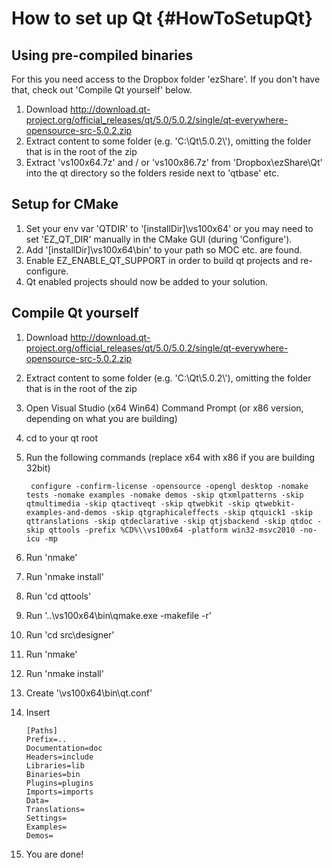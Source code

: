 How to set up Qt {#HowToSetupQt}
================

Using pre-compiled binaries
---------------------------

For this you need access to the Dropbox folder 'ezShare'.
If you don't have that, check out 'Compile Qt yourself' below.

1. Download http://download.qt-project.org/official_releases/qt/5.0/5.0.2/single/qt-everywhere-opensource-src-5.0.2.zip
2. Extract content to some folder (e.g. 'C:\\Qt\\5.0.2\\'), omitting the folder that is in the root of the zip
3. Extract 'vs100x64.7z' and / or 'vs100x86.7z' from 'Dropbox\\ezShare\\Qt' into the qt directory so the folders reside next to 'qtbase' etc.


Setup for CMake
---------------

1. Set your env var 'QTDIR' to '[installDir]\\vs100x64' or you may need to set 'EZ_QT_DIR' manually in the CMake GUI (during 'Configure').
2. Add '[installDir]\\vs100x64\bin' to your path so MOC etc. are found.
3. Enable EZ_ENABLE_QT_SUPPORT in order to build qt projects and re-configure.
4. Qt enabled projects should now be added to your solution.

Compile Qt yourself
-------------------

1. Download http://download.qt-project.org/official_releases/qt/5.0/5.0.2/single/qt-everywhere-opensource-src-5.0.2.zip
2. Extract content to some folder (e.g. 'C:\\Qt\\5.0.2\\'), omitting the folder that is in the root of the zip
3. Open Visual Studio (x64 Win64) Command Prompt (or x86 version, depending on what you are building)
4. cd to your qt root
5. Run the following commands (replace x64 with x86 if you are building 32bit)

        configure -confirm-license -opensource -opengl desktop -nomake tests -nomake examples -nomake demos -skip qtxmlpatterns -skip qtmultimedia -skip qtactiveqt -skip qtwebkit -skip qtwebkit-examples-and-demos -skip qtgraphicaleffects -skip qtquick1 -skip qttranslations -skip qtdeclarative -skip qtjsbackend -skip qtdoc -skip qttools -prefix %CD%\\vs100x64 -platform win32-msvc2010 -no-icu -mp
6. Run 'nmake'
7. Run 'nmake install'
8. Run 'cd qttools'
9. Run '..\\vs100x64\\bin\\qmake.exe -makefile -r'
10. Run 'cd src\\designer'
11. Run 'nmake'
12. Run 'nmake install'
13. Create '\\vs100x64\\bin\\qt.conf'
14. Insert

        [Paths]
        Prefix=..
        Documentation=doc
        Headers=include
        Libraries=lib
        Binaries=bin
        Plugins=plugins
        Imports=imports
        Data=
        Translations=
        Settings=
        Examples=
        Demos=
15. You are done!

